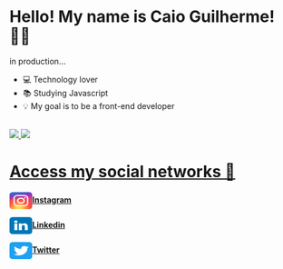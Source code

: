 # Hello! My name is Caio Guilherme! 👊🏼
in production...
- 💻 Technology lover
- 📚 Studying Javascript
- 💡  My goal is to be a front-end developer
<br>
<div>
  <a href="https://github.com/agmcaio">
  <img height="180em" src="https://github-readme-stats.vercel.app/api?username=agmcaio&show_icons=true&theme=radical&include_all_commits=true&count_private=true"/>
  <img height="130em" src="https://github-readme-stats.vercel.app/api/top-langs/?username=agmcaio&layout=compact&langs_count=7&theme=radical"/>
</div>
  
# Access my social networks 📲
  
  <div style="display: inline_block">
    
  <a href="https://www.instagram.com/agmcaio" target="_blank"><img align="center" alt="Caio-instagram" height="30" width="40" src="https://github.com/edent/SuperTinyIcons/blob/master/images/svg/instagram.svg"></a><a href="https://www.instagram.com/agmcaio" target="_blank">**Instagram**</a>
    
  <a href="https://www.linkedin.com/in/caio-guilherme-880675202/" target="_blank"><img align="center" alt="Caio-linkedin" height="30" width="40" src="https://github.com/edent/SuperTinyIcons/blob/master/images/svg/linkedin.svg"></a><a href="https://www.linkedin.com/in/caio-guilherme-880675202/" target="_blank">**Linkedin**</a> 
    
  <a href="https://twitter.com/agmcaio" target="_blank"><img align="center" alt="Caio-twitter" height="30" width="40" src="https://github.com/edent/SuperTinyIcons/blob/master/images/svg/twitter.svg"></a><a href="https://www.linkedin.com/in/caio-guilherme-880675202/" target="_blank">**Twitter**</a>
</div>
